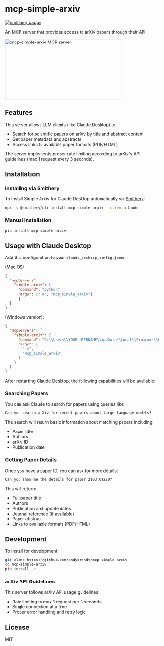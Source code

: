 # mcp-simple-arxiv

[![smithery badge](https://smithery.ai/badge/mcp-simple-arxiv)](https://smithery.ai/server/mcp-simple-arxiv)

An MCP server that provides access to arXiv papers through their API.

<a href="https://glama.ai/mcp/servers/p38q3nagwb"><img width="380" height="200" src="https://glama.ai/mcp/servers/p38q3nagwb/badge" alt="mcp-simple-arxiv MCP server" /></a>

## Features

This server allows LLM clients (like Claude Desktop) to:
- Search for scientific papers on arXiv by title and abstract content
- Get paper metadata and abstracts
- Access links to available paper formats (PDF/HTML)

The server implements proper rate limiting according to arXiv's API guidelines (max 1 request every 3 seconds).

## Installation

### Installing via Smithery

To install Simple Arxiv for Claude Desktop automatically via [Smithery](https://smithery.ai/server/mcp-simple-arxiv):

```bash
npx -y @smithery/cli install mcp-simple-arxiv --client claude
```

### Manual Installation
```bash
pip install mcp-simple-arxiv
```

## Usage with Claude Desktop

Add this configuration to your `claude_desktop_config.json`:

(Mac OS)

```json
{
  "mcpServers": {
    "simple-arxiv": {
      "command": "python",
      "args": ["-m", "mcp_simple_arxiv"]
      }
  }
}
```

(Windows version):

```json
{
  "mcpServers": {
    "simple-arxiv": {
      "command": "C:\\Users\\YOUR_USERNAME\\AppData\\Local\\Programs\\Python\\Python311\\python.exe",
      "args": [
        "-m",
        "mcp_simple_arxiv"
      ]
    }
  }
}
```

After restarting Claude Desktop, the following capabilities will be available:

### Searching Papers

You can ask Claude to search for papers using queries like:
```
Can you search arXiv for recent papers about large language models?
```

The search will return basic information about matching papers including:
- Paper title
- Authors
- arXiv ID
- Publication date

### Getting Paper Details

Once you have a paper ID, you can ask for more details:
```
Can you show me the details for paper 2103.08220?
```

This will return:
- Full paper title
- Authors
- Publication and update dates
- Journal reference (if available)
- Paper abstract
- Links to available formats (PDF/HTML)

## Development

To install for development:
```bash
git clone https://github.com/andybrandt/mcp-simple-arxiv
cd mcp-simple-arxiv
pip install -e .
```

### arXiv API Guidelines

This server follows arXiv API usage guidelines:
- Rate limiting to max 1 request per 3 seconds
- Single connection at a time
- Proper error handling and retry logic

## License

MIT